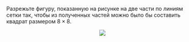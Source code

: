 Разрежьте фигуру, показанную на рисунке на две части по  линиям  сетки  так,  чтобы  из  полученных  частей можно было бы составить квадрат размером $8\times 8$.
<p align="center"><img src="https://matol.nomomon.repl.co/http:&amp;&amp;matol.kz&amp;images&amp;19&amp;2001_7_4.png" height=""></p>